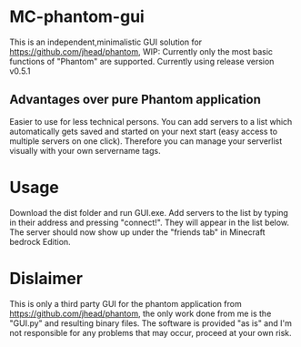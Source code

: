 # MC-phantom-gui
This is an independent,minimalistic GUI solution for https://github.com/jhead/phantom, WIP: Currently only the most basic functions of "Phantom" are supported. Currently using release version v0.5.1
## Advantages over pure Phantom application
Easier to use for less technical persons. You can add servers to a list which automatically gets saved and started on your next start (easy access to multiple servers on one click). Therefore you can manage your serverlist visually with your own servername tags.

# Usage
Download the dist folder and run GUI.exe. Add servers to the list by typing in their address and pressing "connect!". They will appear in the list below. The server should now show up under the "friends tab" in Minecraft bedrock Edition. 

# Dislaimer
This is only a third party GUI for the phantom application from https://github.com/jhead/phantom, the only work done from me is the "GUI.py" and resulting binary files. The software is provided "as is" and I'm not responsible for any problems that may occur, proceed at your own risk.

